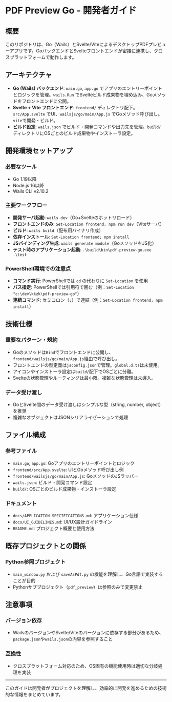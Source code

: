 # PDF Preview Go - 開発者ガイド

## 概要
このリポジトリは、Go（Wails）とSvelte/ViteによるデスクトップPDFプレビューアプリです。GoバックエンドとSvelteフロントエンドが密接に連携し、クロスプラットフォームで動作します。

## アーキテクチャ
- **Go (Wails) バックエンド**: `main.go`, `app.go` でアプリのエントリーポイントとロジックを管理。`wails.Run` でSvelteビルド成果物を埋め込み、Goメソッドをフロントエンドに公開。
- **Svelte + Vite フロントエンド**: `frontend/` ディレクトリ配下。`src/App.svelte` でUI、`wailsjs/go/main/App.js` でGoメソッド呼び出し。`vite`で開発・ビルド。
- **ビルド設定**: `wails.json` でビルド・開発コマンドや出力先を管理。`build/` ディレクトリにOSごとのビルド成果物やインストーラ設定。

## 開発環境セットアップ

### 必要なツール
- Go 1.19以降
- Node.js 16以降
- Wails CLI v2.10.2

### 主要ワークフロー
- **開発サーバ起動**: `wails dev`（Go+Svelteのホットリロード）
- **フロントエンドのみ**: `Set-Location frontend; npm run dev`（Viteサーバ）
- **ビルド**: `wails build`（配布用バイナリ作成）
- **依存インストール**: `Set-Location frontend; npm install`
- **JSバインディング生成**: `wails generate module`（GoメソッドをJS化）
- **テスト時のアプリケーション起動**: `.\build\bin\pdf-preview-go.exe .\test`

### PowerShell環境での注意点
- **コマンド実行**: PowerShellでは `cd` の代わりに `Set-Location` を使用
- **パス指定**: PowerShellでは引用符で囲む（例：`Set-Location "c:\dev\kkzk\pdf-preview-go"`）
- **連続コマンド**: セミコロン（`;`）で連結（例：`Set-Location frontend; npm install`）

## 技術仕様

### 重要なパターン・規約
- Goのメソッドは`Bind`でフロントエンドに公開し、`frontend/wailsjs/go/main/App.js`経由で呼び出し。
- フロントエンドの型定義は`jsconfig.json`で管理。`global.d.ts`は未使用。
- アイコンやインストーラ設定は`build/`配下でOSごとに分離。
- Svelteの状態管理やルーティングは最小限。複雑な状態管理は未導入。

### データ受け渡し
- GoとSvelte間のデータ受け渡しはシンプルな型（string, number, object）を推奨
- 複雑なオブジェクトはJSONシリアライゼーションで処理

## ファイル構成

### 参考ファイル
- `main.go`, `app.go`: Goアプリのエントリーポイントとロジック
- `frontend/src/App.svelte`: UIとGoメソッド呼び出し例
- `frontend/wailsjs/go/main/App.js`: GoメソッドのJSラッパー
- `wails.json`: ビルド・開発コマンド設定
- `build/`: OSごとのビルド成果物・インストーラ設定

### ドキュメント
- `docs/APPLICATION_SPECIFICATIONS.md`: アプリケーション仕様
- `docs/UI_GUIDELINES.md`: UI/UX設計ガイドライン
- `README.md`: プロジェクト概要と使用方法

## 既存プロジェクトとの関係

### Python参照プロジェクト
- `main_window.py` および `saveAsPdf.py` の機能を理解し、Go言語で実装することが目的
- Pythonサブプロジェクト（`pdf_preview`）は参照のみで変更禁止

## 注意事項

### バージョン依存
- WailsのバージョンやSvelte/Viteのバージョンに依存する部分があるため、`package.json`や`wails.json`の内容を参照すること

### 互換性
- クロスプラットフォーム対応のため、OS固有の機能使用時は適切な分岐処理を実装

---

このガイドは開発者がプロジェクトを理解し、効率的に開発を進めるための技術的な情報をまとめています。
